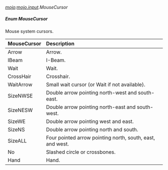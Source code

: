 _[mojo](../../modules/mojo/mojo-module.md):[mojo.input](../../modules/mojo/mojo-input.md).MouseCursor_
##### Enum MouseCursor
Mouse system cursors.

| MouseCursor	| Description
|:--------------|:------------
| Arrow			| Arrow.
| IBeam			| I-Beam.
| Wait			| Wait.
| CrossHair		| Crosshair.
| WaitArrow		| Small wait cursor (or Wait if not available).
| SizeNWSE		| Double arrow pointing north-west and south-east.
| SizeNESW		| Double arrow pointing north-east and south-west.
| SizeWE		| Double arrow pointing west and east.
| SizeNS		| Double arrow pointing north and south.
| SizeALL		| Four pointed arrow pointing north, south, east, and west.
| No			| Slashed circle or crossbones.
| Hand			| Hand.
